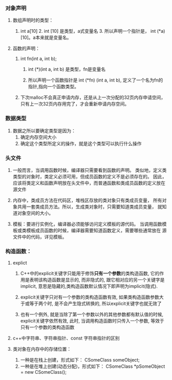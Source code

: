 ﻿### 对象声明
1. 数组声明时的类型：
	1. int a[10]
		2. int [10] 是类型，a式变量名
		3. 所以声明一个指针是， int (*a) [10]。a本来就是变量名。

2. 函数的声明：
	1. int fn(int a, int b);
		1. int (*)(int a, int b) 是类型，fn是变量名

		2. 所以声明一个函数指针是 int (*fn) (int a, int b),
		定义了一个名为fn的指针,指向一个函数类型。

	3. 下次malloc不会真正申请内存，还是从上一次分配的32页内存申请空间，
	只有上一次32页内存用完了，才会重新申请内存空间。

### 数据类型
1. 数据之所以要确定类型是因为：
	1. 确定内存空间大小
	2. 确定这个类型所定义的操作，就是这个类型可以执行什么操作

### 头文件
1. 一般而言，当调用函数时候，编译器只需要看到函数的声明。
类似地，定义类类型的对象时，类定义必须可用，但成员函数的定义不是必须存在的。
因此，应该将类定义和函数声明放在头文件中，而普通函数和类成员函数的定义放在
源文件

2. 内存中，类成员方法在代码区，堆栈区存放的类对象只有类成员变量，
所有对象共用一套类成员方法。所以，生成类对象时，只需要知道类成员变量，
就知道对象空间的大小。

3. 模板：要进行实例化，编译器必须能够访问定义模板的源代码。
当调用函数模板或类模板成员函数的时候，编译器需要知道函数定义，需要哪些通常放在
源文件中的代码，详见模板。

### 构造函数：
1. explict
	1. C++中的explicit关键字只能用于修饰**只有一个参数**的类构造函数, 
	它的作用是表明该构造函数是显示的, 而非隐式的, 跟它相对应的另一个关键字是implicit,
	意思是隐藏的,类构造函数默认情况下即声明为implicit(隐式).

	2. explicit关键字只对有一个参数的类构造函数有效, 如果类构造函数参数大于或等于两个时, 
	是不会产生隐式转换的, 所以explicit关键字也就无效了

	3. 也有一个例外, 就是当除了第一个参数以外的其他参数都有默认值的时候,
	explicit关键字依然有效, 此时, 当调用构造函数时只传入一个参数,
	等效于只有一个参数的类构造函数

2. c++中字符串、字符串指针、const 字符串指针的区别

3. 类对象在内存中的存储位置：
	1.	一种是在栈上创建，形式如下： CSomeClass someObject;
	2. 一种是在堆上创建(动态分配)，形式如下： CSomeClass *pSomeObject = new CSomeClass();


